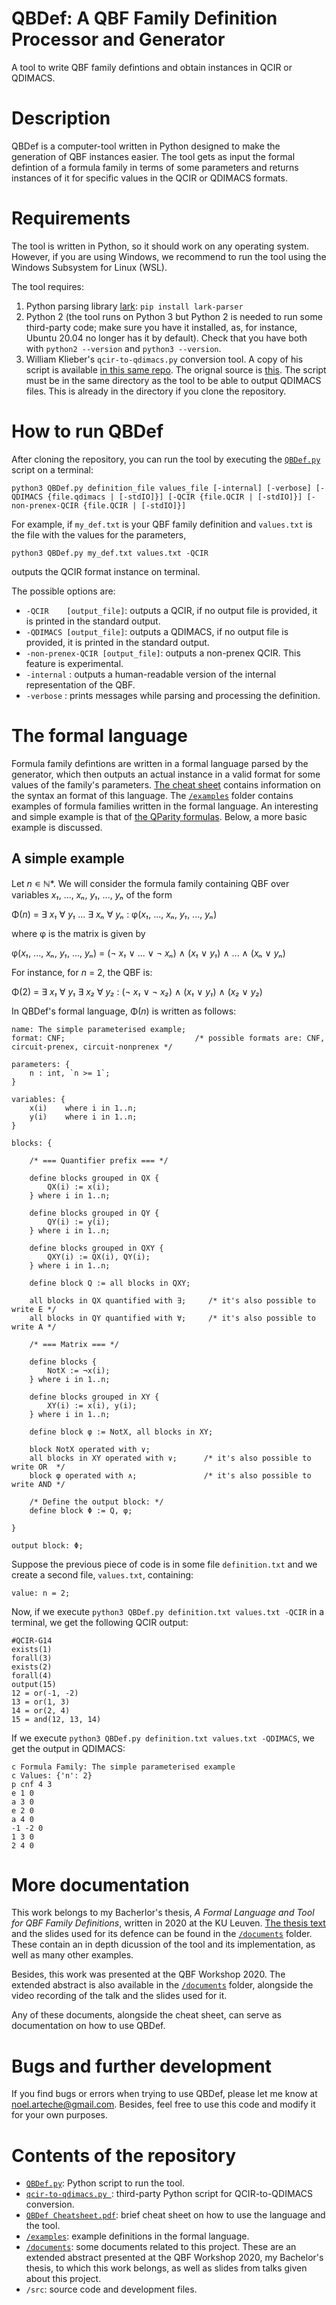 # QBDef: A QBF Family Definition Processor and Generator
A tool to write QBF family defintions and obtain instances in QCIR or QDIMACS.

# Description
QBDef is a computer-tool written in Python designed to make the generation of QBF instances easier. The tool gets as input the formal defintion of a formula family in terms of some parameters and returns instances of it for specific values in the QCIR or QDIMACS formats.

# Requirements
The tool is written in Python, so it should work on any operating system. However, if you are using Windows, we recommend to run the tool using the Windows Subsystem for Linux (WSL).

The tool requires:

1. Python parsing library [lark](https://github.com/lark-parser/lark): `pip install lark-parser`
2. Python 2 (the tool runs on Python 3 but Python 2 is needed to run some third-party code; make sure you have it installed, as, for instance, Ubuntu 20.04 no longer has it by default). Check that you have both with `python2 --version` and `python3 --version`.
3. William Klieber's `qcir-to-qdimacs.py` conversion tool. A copy of his script is available [in this same repo](https://github.com/alephnoell/QBDef/blob/master/qcir-to-qdimacs.py). The orignal source is [this](https://www.wklieber.com/ghostq/qcir-converter.html). The script must be in the same directory as the tool to be able to output QDIMACS files. This is already in the directory if you clone the repository.

# How to run QBDef
After cloning the repository, you can run the tool by executing the [`QBDef.py`](https://github.com/alephnoell/QBDef/blob/master/QBDef.py) script on a terminal:

```
python3 QBDef.py definition_file values_file [-internal] [-verbose] [-QDIMACS {file.qdimacs | [-stdIO]}] [-QCIR {file.QCIR | [-stdIO]}] [-non-prenex-QCIR {file.QCIR | [-stdIO]}]
```

For example, if `my_def.txt` is your QBF family definition and `values.txt` is the file with the values for the parameters,

```
python3 QBDef.py my_def.txt values.txt -QCIR
```

outputs the QCIR format instance on terminal. 

The possible options are:

* `-QCIR    [output_file]`: outputs a QCIR, if no output file is provided, it is printed in the standard output.
* `-QDIMACS [output_file]`: outputs a QDIMACS, if no output file is provided, it is printed in the standard output.
* `-non-prenex-QCIR [output_file]`: outputs a non-prenex QCIR. This feature is experimental.
* `-internal`             : outputs a human-readable version of the internal representation of the QBF.
* `-verbose`              : prints messages while parsing and processing the definition.

# The formal language

Formula family defintions are written in a formal language parsed by the generator, which then outputs an actual instance in a valid format for some values of the family's parameters. [The cheat sheet](https://github.com/alephnoell/QBDef/blob/master/QBDef%20Cheatsheet.pdf) contains information on the syntax an format of this language. The [`/examples`](https://github.com/alephnoell/QBDef/tree/master/examples) folder contains examples of formula families written in the formal language. An interesting and simple example is that of [the QParity formulas](https://github.com/alephnoell/QBDef/tree/master/examples/QParity). Below, a more basic example is discussed.

## A simple example
Let _n_ ∊ ℕ*. We will consider the formula family containing QBF over variables _x₁_, ..., _xₙ_, _y₁_, ..., _yₙ_ of the form

Φ(_n_) = ∃ _x₁_ ∀ _y₁_ ... ∃ _xₙ_ ∀ _yₙ_ : φ(_x₁_, ..., _xₙ_, _y₁_, ..., _yₙ_)

where φ is the matrix is given by

φ(_x₁_, ..., _xₙ_, _y₁_, ..., _yₙ_) = (¬ _x₁_ ∨ ... ∨ ¬ _xₙ_) ∧ (_x₁_ ∨ _y₁_) ∧ ...  ∧ (_xₙ_ ∨ _yₙ_)

For instance, for _n_ = 2, the QBF is:

Φ(2) = ∃ _x₁_ ∀ _y₁_ ∃ _x₂_ ∀ _y₂_ : (¬ _x₁_ ∨ ¬ _x₂_) ∧ (_x₁_ ∨ _y₁_) ∧ (_x₂_ ∨ _y₂_)

In QBDef's formal language, Φ(_n_) is written as follows:

```
name: The simple parameterised example;
format: CNF;                             /* possible formats are: CNF, circuit-prenex, circuit-nonprenex */

parameters: {
    n : int, `n >= 1`;
}

variables: {
    x(i)    where i in 1..n;
    y(i)    where i in 1..n;
}

blocks: {

    /* === Quantifier prefix === */
    
    define blocks grouped in QX {
        QX(i) := x(i);
    } where i in 1..n;

    define blocks grouped in QY {
        QY(i) := y(i);
    } where i in 1..n;

    define blocks grouped in QXY {
        QXY(i) := QX(i), QY(i);
    } where i in 1..n;

    define block Q := all blocks in QXY;

    all blocks in QX quantified with ∃;     /* it's also possible to write E */
    all blocks in QY quantified with ∀;     /* it's also possible to write A */

    /* === Matrix === */

    define blocks {
        NotX := ¬x(i);
    } where i in 1..n;

    define blocks grouped in XY {
        XY(i) := x(i), y(i);
    } where i in 1..n;

    define block φ := NotX, all blocks in XY;

    block NotX operated with ∨;
    all blocks in XY operated with ∨;      /* it's also possible to write OR  */
    block φ operated with ∧;               /* it's also possible to write AND */

    /* Define the output block: */
    define block Φ := Q, φ;

}

output block: Φ;
```

Suppose the previous piece of code is in some file `definition.txt` and we create a second file, `values.txt`, containing:

```
value: n = 2;
```

Now, if we execute `python3 QBDef.py definition.txt values.txt -QCIR` in a terminal, we get the following QCIR output:

```
#QCIR-G14
exists(1)
forall(3)
exists(2)
forall(4)
output(15)
12 = or(-1, -2)
13 = or(1, 3)
14 = or(2, 4)
15 = and(12, 13, 14)
```

If we execute `python3 QBDef.py definition.txt values.txt -QDIMACS`, we get the output in QDIMACS:

```
c Formula Family: The simple parameterised example
c Values: {'n': 2}
p cnf 4 3
e 1 0
a 3 0
e 2 0
a 4 0
-1 -2 0
1 3 0
2 4 0

```

# More documentation
This work belongs to my Bacherlor's thesis, _A Formal Language and Tool for QBF Family Definitions_, written in 2020 at the KU Leuven. [The thesis text](https://github.com/alephnoell/QBDef/blob/master/documents/Thesis%20Text%20-%20A%20Formal%20Language%20and%20Tool%20for%20QBF%20Family%20Definitions.pdf) and the slides used for its defence can be found in the [`/documents`](https://github.com/alephnoell/QBDef/tree/master/documents) folder. These contain an in depth dicussion of the tool and its implementation, as well as many other examples.

Besides, this work was presented at the QBF Workshop 2020. The extended abstract is also available in the [`/documents`](https://github.com/alephnoell/QBDef/tree/master/documents) folder, alongside the video recording of the talk and the slides used for it.

Any of these documents, alongside the cheat sheet, can serve as documentation on how to use QBDef.

# Bugs and further development
If you find bugs or errors when trying to use QBDef, please let me know at noel.arteche@gmail.com. Besides, feel free to use this code and modify it for your own purposes.

# Contents of the repository

* [`QBDef.py`](https://github.com/alephnoell/QBDef/blob/master/QBDef.py): Python script to run the tool.
* [`qcir-to-qdimacs.py `](https://github.com/alephnoell/QBDef/blob/master/qcir-to-qdimacs.py): third-party Python script for QCIR-to-QDIMACS conversion.
* [`QBDef Cheatsheet.pdf`](https://github.com/alephnoell/QBDef/blob/master/QBDef%20Cheatsheet.pdf): brief cheat sheet on how to use the language and the tool.
* [`/examples`](https://github.com/alephnoell/QBDef/tree/master/examples): example definitions in the formal language.
* [`/documents`](https://github.com/alephnoell/QBDef/tree/master/documents): some documents related to this project. These are an extended abstract presented at the QBF Workshop 2020, my Bachelor's thesis, to which this work belongs, as well as slides from talks given about this project.
* `/src`: source code and development files.
